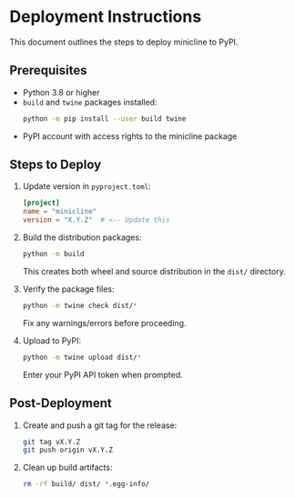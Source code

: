 # Deployment Instructions

This document outlines the steps to deploy minicline to PyPI.

## Prerequisites

- Python 3.8 or higher
- `build` and `twine` packages installed:
  ```bash
  python -m pip install --user build twine
  ```
- PyPI account with access rights to the minicline package

## Steps to Deploy

1. Update version in `pyproject.toml`:
   ```toml
   [project]
   name = "minicline"
   version = "X.Y.Z"  # <-- Update this
   ```

2. Build the distribution packages:
   ```bash
   python -m build
   ```
   This creates both wheel and source distribution in the `dist/` directory.

3. Verify the package files:
   ```bash
   python -m twine check dist/*
   ```
   Fix any warnings/errors before proceeding.

4. Upload to PyPI:
   ```bash
   python -m twine upload dist/*
   ```
   Enter your PyPI API token when prompted.

## Post-Deployment

1. Create and push a git tag for the release:
   ```bash
   git tag vX.Y.Z
   git push origin vX.Y.Z
   ```

2. Clean up build artifacts:
   ```bash
   rm -rf build/ dist/ *.egg-info/
   ```
